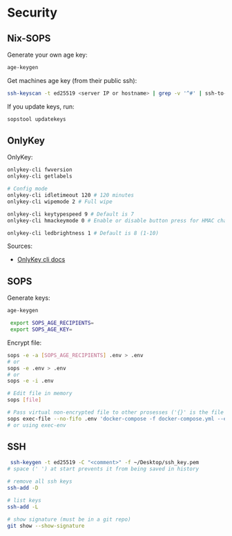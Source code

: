 # Security

## Nix-SOPS

Generate your own age key:

```sh
age-keygen
```

Get machines age key (from their public ssh):

```sh
ssh-keyscan -t ed25519 <server IP or hostname> | grep -v '^#' | ssh-to-age
```

If you update keys, run:

```sh
sopstool updatekeys
```

## OnlyKey

OnlyKey:

```sh
onlykey-cli fwversion
onlykey-cli getlabels

# Config mode
onlykey-cli idletimeout 120 # 120 minutes
onlykey-cli wipemode 2 # Full wipe

onlykey-cli keytypespeed 9 # Default is 7
onlykey-cli hmackeymode 0 # Enable or disable button press for HMAC challenge-response 0 = Button Press Required (default); 1 = Button Press Not Required.

onlykey-cli ledbrightness 1 # Default is 8 (1-10)
```

Sources:

- [OnlyKey cli docs](https://docs.onlykey.io/command-line.html)

## SOPS

Generate keys:

```sh
age-keygen

 export SOPS_AGE_RECIPIENTS=
 export SOPS_AGE_KEY=
```

Encrypt file:

```sh
sops -e -a [SOPS_AGE_RECIPIENTS] .env > .env
# or
sops -e .env > .env
# or
sops -e -i .env

# Edit file in memory
sops [file]

# Pass virtual non-encrypted file to other prosesses ('{}' is the file location placeholder)
sops exec-file --no-fifo .env 'docker-compose -f docker-compose.yml --env-file {} up -d --force-recreate'
# or using exec-env
```

## SSH

```sh
 ssh-keygen -t ed25519 -C "<comment>" -f ~/Desktop/ssh_key.pem
# space (' ') at start prevents it from being saved in history

# remove all ssh keys
ssh-add -D

# list keys
ssh-add -L

# show signature (must be in a git repo)
git show --show-signature
```
